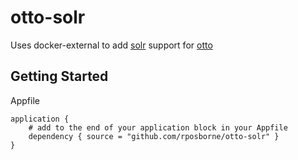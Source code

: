 # otto-solr
Uses docker-external to add [solr](https://lucene.apache.org/solr/) support for [otto](https://ottoproject.io/)

## Getting Started
Appfile
``` hcl
application {
    # add to the end of your application block in your Appfile
    dependency { source = "github.com/rposborne/otto-solr" }
}
```